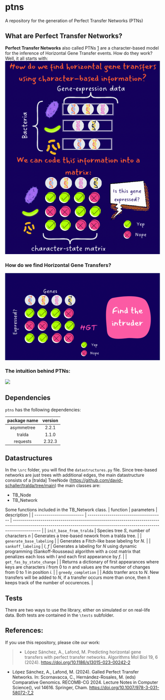 # ptns
A repository for the generation of Perfect Transfer Networks (PTNs)

## What are Perfect Transfer Networks?
**Perfect Transfer Networks** also called PTNs [1](https://link.springer.com/article/10.1186/s13015-023-00242-2?utm_source=rct_congratemailt&utm_medium=email&utm_campaign=oa_20240206&utm_content=10.1186/s13015-023-00242-2) are a character-based model for the inference of Horizontal Gene Transfer events. How do they work? Well, it all starts with:
![](https://github.com/AliLopSan/ptns/blob/main/README_files/panel_1.gif)
### How do we find Horizontal Gene Transfers?
![](https://github.com/AliLopSan/ptns/blob/main/README_files/panel_2.gif)
### The intuition behind PTNs:
![](https://github.com/AliLopSan/ptns/blob/main/README_files/panel_3.gif)

## Dependencies
`ptns` has the following dependencies:

| package name | version |
|:------------:|:-------:|
|  asymmetree  |  2.2.1  |
|  tralda      |  1.1.0  |
|  requests    | 2.32.3  |

## Datastructures
In the `\src` folder, you will find the `datastructures.py` file. Since tree-based networks are just trees with additional edges, the main datastructure consists of a [tralda] TreeNode (https://github.com/david-schaller/tralda/tree/main) the main classes are:
- TB_Node
- TB_Network

Some functions included in the TB_Network class.
| function                  | parameters                             | description                                                                                                                                                                |
| ------------------------- | -------------------------------------- | -------------------------------------------------------------------------------------------------------------------------------------------------------------------------- |
| `init_base_from_tralda`   | Species tree $S$, number of characters $n$ | Generates a tree-based nework from a tralda tree.                                                                                                                          |
| `generate_base_labeling`  |                                        | Generates a Fitch-like base labeling for $N$.                                                                                                                              |
| `sankoff_labeling`        | $l$, $f$                               | Generates a labeling for $N$ using dynamic programming (Sankoff-Rousseau) algorithm with a cost matrix that penalizes each loss with $l$ and each first appearance by $f$. |
| `get_fas_by_state_change` |                                        | Returns a dictionary of first appearances where keys are characters $i$ from 0 to $n$ and values are the number of changes from $0$ to $1$ in position $i$.                |
| `greedy_completion`       |                                        | Adds tranfer arcs to $N$. New transfers will be added to $N$, if a transfer occurs more than once, then it keeps track of the number of occurences.                        |

## Tests
There are two ways to use the library, either on simulated or on real-life data. Both tests are contained in the `\tests` subfolder.

## References:
If you use this repository, please cite our work:
> - López Sánchez, A., Lafond, M. Predicting horizontal gene transfers with perfect transfer networks. Algorithms Mol Biol 19, 6 (2024). https://doi.org/10.1186/s13015-023-00242-2
 - López Sánchez, A., Lafond, M. (2024). Galled Perfect Transfer Networks. In: Scornavacca, C., Hernández-Rosales, M. (eds) Comparative Genomics. RECOMB-CG 2024. Lecture Notes in Computer Science(), vol 14616. Springer, Cham. https://doi.org/10.1007/978-3-031-58072-7_2
